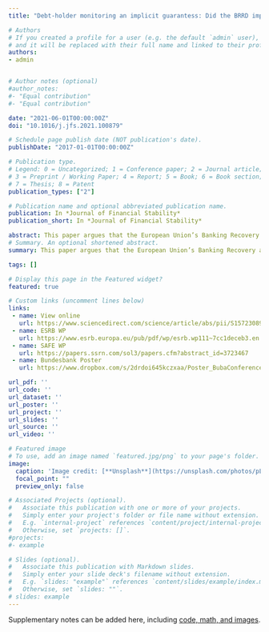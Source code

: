 ```yaml
---
title: "Debt-holder monitoring an implicit guarantess: Did the BRRD improve market discipline?"

# Authors
# If you created a profile for a user (e.g. the default `admin` user), write the username (folder name) here 
# and it will be replaced with their full name and linked to their profile.
authors:
- admin


# Author notes (optional)
#author_notes:
#- "Equal contribution"
#- "Equal contribution"

date: "2021-06-01T00:00:00Z"
doi: "10.1016/j.jfs.2021.100879"

# Schedule page publish date (NOT publication's date).
publishDate: "2017-01-01T00:00:00Z"

# Publication type.
# Legend: 0 = Uncategorized; 1 = Conference paper; 2 = Journal article;
# 3 = Preprint / Working Paper; 4 = Report; 5 = Book; 6 = Book section;
# 7 = Thesis; 8 = Patent
publication_types: ["2"]

# Publication name and optional abbreviated publication name.
publication: In *Journal of Financial Stability*
publication_short: In *Journal of Financial Stability*

abstract: This paper argues that the European Union’s Banking Recovery and Resolution Directive (BRRD) has improved market discipline in the European bank market for unsecured debt. The different impact of the BRRD on bank bonds provides a quasi-natural experiment that allows us to study the effects of the BRRD within banks using a difference-in-difference approach. Identification is based on the fact that (otherwise identical) bonds of a given bank maturing before 2016 are explicitly protected from BRRD bail-in. The empirical results are consistent with the hypothesis that debt holders actively monitor banks and that the BRRD diminished bailout expectations after its enactment. Bank bonds subject to BRRD bail-in carry a 13-basis points bail-in premium in terms of the yield spread, driven by low capitalization. Banks that respond to market pressure by de-risking their portfolios are able to secure cheaper funding for instruments that are subject to bail-in.
# Summary. An optional shortened abstract.
summary: This paper argues that the European Union’s Banking Recovery and Resolution Directive (BRRD) has improved market discipline in the European bank market for unsecured debt.

tags: []

# Display this page in the Featured widget?
featured: true

# Custom links (uncomment lines below)
links:		
 - name: View online
   url: https://www.sciencedirect.com/science/article/abs/pii/S1572308921000395
 - name: ESRB WP
   url: https://www.esrb.europa.eu/pub/pdf/wp/esrb.wp111~7cc1deceb3.en.pdf
 - name: SAFE WP 
   url: https://papers.ssrn.com/sol3/papers.cfm?abstract_id=3723467
 - name: Bundesbank Poster
   url: https://www.dropbox.com/s/2drdoi645kczxaa/Poster_BubaConference.pdf?dl=0

url_pdf: ''
url_code: ''
url_dataset: ''
url_poster: ''
url_project: ''
url_slides: ''
url_source: ''
url_video: ''

# Featured image
# To use, add an image named `featured.jpg/png` to your page's folder. 
image:
  caption: 'Image credit: [**Unsplash**](https://unsplash.com/photos/pLCdAaMFLTE)'
  focal_point: ""
  preview_only: false

# Associated Projects (optional).
#   Associate this publication with one or more of your projects.
#   Simply enter your project's folder or file name without extension.
#   E.g. `internal-project` references `content/project/internal-project/index.md`.
#   Otherwise, set `projects: []`.
#projects:
#- example

# Slides (optional).
#   Associate this publication with Markdown slides.
#   Simply enter your slide deck's filename without extension.
#   E.g. `slides: "example"` references `content/slides/example/index.md`.
#   Otherwise, set `slides: ""`.
# slides: example
---
```




Supplementary notes can be added here, including [code, math, and images](https://wowchemy.com/docs/writing-markdown-latex/).
